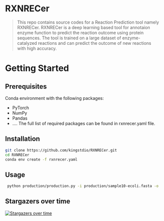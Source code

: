 # RXNRECer
> This repo contains source codes for a Reaction Prediction tool namely RXNRECer.
> RXNRECer is a deep learning based tool for annotaion enzyme function to predict the reaction outcome using protein sequences. The tool is trained on a large dataset of enzyme-catalyzed reactions and can predict the outcome of new reactions with high accuracy.


# Getting Started
## Prerequisites
Conda environment with the following packages:
- PyTorch
- NumPy
- Pandas
- ....
The full list of required packages can be found in rxnrecer.yaml file.

## Installation
``` bash
git clone https://github.com/kingstdio/RXNRECer.git
cd RXNRECer
conda env create -f rxnrecer.yaml
```

## Usage
``` bash
 python production/production.py -i production/sample10-ecoli.fasta -o production/sample10-ecoli-res.json -f json
 ```


## Stargazers over time

[![Stargazers over time](https://starchart.cc/kingstdio/RXNRECer.svg)](https://github.com/kingstdio/RXNRECer/)

